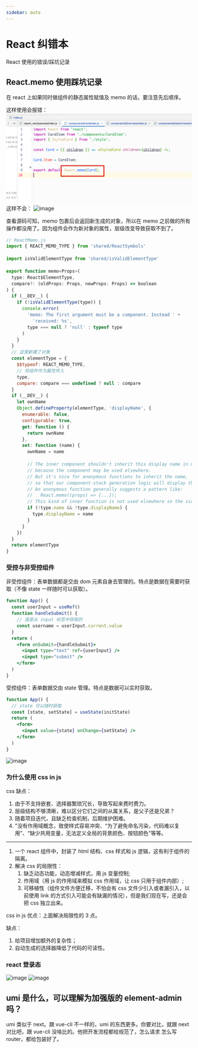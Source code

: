 ```yaml
---
sidebar: auto
---
```


# React 纠错本

React 使用的错误/踩坑记录

## React.memo 使用踩坑记录

在 react 上如果同时做组件的静态属性赋值及 memo 的话，要注意先后顺序。

这样使用会报错：
![image](/react/memo-error.png)
这样不会：
![image](/react/memo-success.png)

查看源码可知，memo 包裹后会返回新生成的对象，所以在 memo 之前做的所有操作都没用了。因为组件会作为新对象的属性，层级改变导致获取不到了。

```js
// ReactMemo.js
import { REACT_MEMO_TYPE } from 'shared/ReactSymbols'

import isValidElementType from 'shared/isValidElementType'

export function memo<Props>(
  type: React$ElementType,
  compare?: (oldProps: Props, newProps: Props) => boolean
) {
  if (__DEV__) {
    if (!isValidElementType(type)) {
      console.error(
        'memo: The first argument must be a component. Instead ' +
          'received: %s',
        type === null ? 'null' : typeof type
      )
    }
  }
  // 这里新建了对象
  const elementType = {
    $$typeof: REACT_MEMO_TYPE,
    // 将组件作为属性传入
    type,
    compare: compare === undefined ? null : compare
  }
  if (__DEV__) {
    let ownName
    Object.defineProperty(elementType, 'displayName', {
      enumerable: false,
      configurable: true,
      get: function () {
        return ownName
      },
      set: function (name) {
        ownName = name

        // The inner component shouldn't inherit this display name in most cases,
        // because the component may be used elsewhere.
        // But it's nice for anonymous functions to inherit the name,
        // so that our component-stack generation logic will display their frames.
        // An anonymous function generally suggests a pattern like:
        //   React.memo((props) => {...});
        // This kind of inner function is not used elsewhere so the side effect is okay.
        if (!type.name && !type.displayName) {
          type.displayName = name
        }
      }
    })
  }
  return elementType
}
```

### 受控与非受控组件

非受控组件：表单数据都是交由 dom 元素自身去管理的。特点是数据在需要时获取（不像 state 一样随时可以获取）。

```jsx
function App() {
  const userInput = useRef()
  function handleSubmit() {
    // 值是从 input 标签中获取的
    const username = userInput.current.value
  }
  return (
    <form onSubmit={handleSubmit}>
      <input type="text" ref={userInput} />
      <input type="submit" />
    </form>
  )
}
```

受控组件：表单数据交由 state 管理。特点是数据可以实时获取。

```jsx
function App() {
  // state 可以随时获取
  const [state, setState] = useState(initState)
  return (
    <form>
      <input value={state} onChange={setState} />
    </form>
  )
}
```

![image](/react/shoukong-feishoukong.png)

### 为什么使用 css in js

css 缺点：

1. 由于不支持嵌套、选择器繁琐冗长，导致写起来费时费力。
2. 层级结构不够清晰，难以区分它们之间的从属关系，是父子还是兄弟？
3. 随着项目迭代，且缺乏检查机制，后期维护困难。
4. "没有作用域概念，致使样式容易冲突、“为了避免命名污染，代码难以复用”、“缺少共用变量，无法定义全局的背景颜色、按钮颜色"等等。

---

1. 一个 react 组件中，封装了 html 结构、css 样式和 js 逻辑，这有利于组件的隔离。
2. 解决 css 的局限性：
   1. 缺乏动态功能，动态增减样式，用 js 变量控制;
   2. 作用域（用 js 的作用域来模拟 css 作用域，让 css 只用于组件内部）;
   3. 可移植性（组件文件方便迁移，不怕会有 css 文件少引入或者漏引入，以前使用 link 的方式引入可能会有缺漏的情况），但是我们现在写，还是会把 css 独立出来。

css in js 优点：上面解决局限性的 3 点。

缺点：

1. 给项目增加额外的复杂性；
2. 自动生成的选择器降低了代码的可读性。

### react 登录态

![image](/react/react-login-1.jpg)
![image](/react/react-login-2.jpg)

## umi 是什么，可以理解为加强版的 element-admin 吗？

umi 类似于 next。跟 vue-cli 不一样的，umi 的东西更多。你要对比，就跟 next 对比吧，跟 vue-cli 没啥比的。他把开发流程都给规范了，怎么请求 怎么写 router，都给包装好了。
